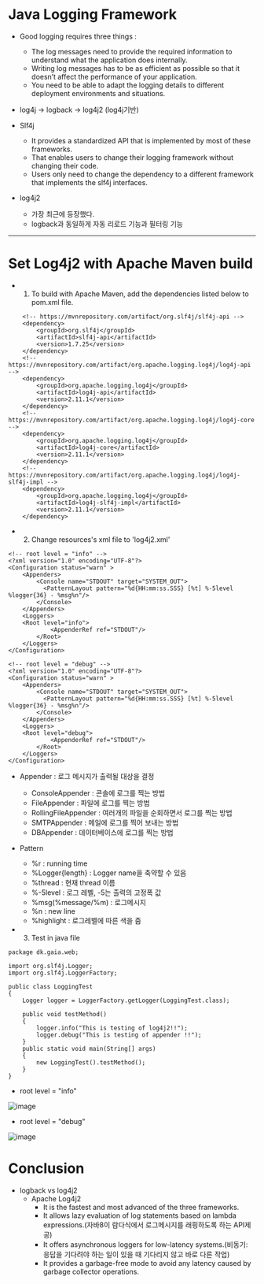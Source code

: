  # Java Logging Framework
 
* Good logging requires three things : 

    * The log messages need to provide the required information to understand what the application does internally.
    * Writing log messages has to be as efficient as possible so that it doesn’t affect the performance of your application.
    * You need to be able to adapt the logging details to different deployment environments and situations.

* log4j -> logback -> log4j2 (log4j기반)

* Slf4j
    * It provides a standardized API that is implemented by most of these frameworks.
    * That enables users to change their logging framework without changing their code.
    * Users only need to change the dependency to a different framework that implements the slf4j interfaces. 

* log4j2
    * 가장 최근에 등장했다.
    * logback과 동일하게 자동 리로드 기능과 필터링 기능 

***
# Set Log4j2 with Apache Maven build

* 1) To build with Apache Maven, add the dependencies listed below to pom.xml file.
<!-- Logging -->
		<!-- https://mvnrepository.com/artifact/org.slf4j/slf4j-api -->
		<dependency>
    		<groupId>org.slf4j</groupId>
    		<artifactId>slf4j-api</artifactId>
    		<version>1.7.25</version>
		</dependency>
		<!-- https://mvnrepository.com/artifact/org.apache.logging.log4j/log4j-api -->
		<dependency>
    		<groupId>org.apache.logging.log4j</groupId>
    		<artifactId>log4j-api</artifactId>
    		<version>2.11.1</version>
		</dependency>
		<!-- https://mvnrepository.com/artifact/org.apache.logging.log4j/log4j-core -->
		<dependency>
    		<groupId>org.apache.logging.log4j</groupId>
    		<artifactId>log4j-core</artifactId>
    		<version>2.11.1</version>
		</dependency>
		<!-- https://mvnrepository.com/artifact/org.apache.logging.log4j/log4j-slf4j-impl -->
		<dependency>
    		<groupId>org.apache.logging.log4j</groupId>
    		<artifactId>log4j-slf4j-impl</artifactId>
    		<version>2.11.1</version>
		</dependency>
    
* 2) Change resources's xml file to 'log4j2.xml'
~~~
<!-- root level = "info" -->
<?xml version="1.0" encoding="UTF-8"?>
<Configuration status="warn" >
    <Appenders>
        <Console name="STDOUT" target="SYSTEM_OUT">
          <PatternLayout pattern="%d{HH:mm:ss.SSS} [%t] %-5level %logger{36} - %msg%n"/>
        </Console>
    </Appenders>
    <Loggers>
    <Root level="info">          
        	<AppenderRef ref="STDOUT"/>
        </Root>
    </Loggers>
</Configuration>
~~~

~~~
<!-- root level = "debug" -->
<?xml version="1.0" encoding="UTF-8"?>
<Configuration status="warn" >
    <Appenders>
        <Console name="STDOUT" target="SYSTEM_OUT">
          <PatternLayout pattern="%d{HH:mm:ss.SSS} [%t] %-5level %logger{36} - %msg%n"/>
        </Console>
    </Appenders>
    <Loggers>
    <Root level="debug">          
        	<AppenderRef ref="STDOUT"/>
        </Root>
    </Loggers>
</Configuration>
~~~

* Appender : 로그 메시지가 출력될 대상을 결정
  * ConsoleAppender : 콘솔에 로그를 찍는 방법
  * FileAppender : 파일에 로그를 찍는 방법
  * RollingFileAppender : 여러개의 파일을 순회하면서 로그를 찍는 방법
  * SMTPAppender : 메일에 로그를 찍어 보내는 방법
  * DBAppender : 데이터베이스에 로그를 찍는 방법
* Pattern
  * %r : running time
  * %Logger{length} : Logger name을 축약할 수 있음
  * %thread : 현재 thread 이름
  * %-5level : 로그 레벨, -5는 출력의 고정폭 값
  * %msg(%message/%m) : 로그메시지
  * %n : new line
  * %highlight : 로그레벨에 따른 색을 줌 

* 3) Test in java file

~~~
package dk.gaia.web;

import org.slf4j.Logger;
import org.slf4j.LoggerFactory;

public class LoggingTest
{
	Logger logger = LoggerFactory.getLogger(LoggingTest.class);

	public void testMethod()
	{
		logger.info("This is testing of log4j2!!");
		logger.debug("This is testing of appender !!");
	}
	public static void main(String[] args)
	{
		new LoggingTest().testMethod();
	}
}
~~~

  * root level = "info"
  
  ![image](https://user-images.githubusercontent.com/32332719/55716083-10026300-5a31-11e9-9f07-a5446ffc40cf.png)
  
  * root level = "debug"
  
  ![image](https://user-images.githubusercontent.com/32332719/55716096-15f84400-5a31-11e9-8d2c-e977addbb236.png)
  
  ###
  # Conclusion
  * logback vs log4j2
    * Apache Log4j2
      * It is the fastest and most advanced of the three frameworks.
      * It allows lazy evaluation of log statements based on lambda expressions.(자바8이 람다식에서 로그메시지를 래핑하도록 하는 API제공)
      * It offers asynchronous loggers for low-latency systems.(비동기: 응답을 기다려야 하는 일이 있을 때 기다리지 않고 바로 다른 작업)
      * It provides a garbage-free mode to avoid any latency caused by garbage collector operations.

